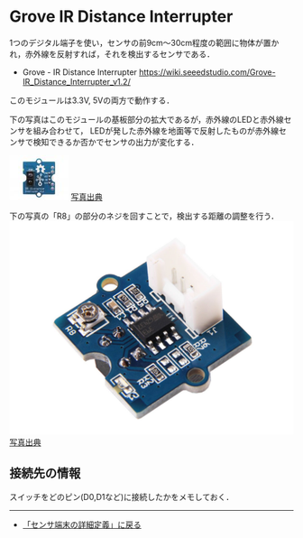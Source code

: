 # Grove IR Distance Interrupter

1つのデジタル端子を使い，センサの前9cm～30cm程度の範囲に物体が置かれ，赤外線を反射すれば，それを検出するセンサである．


- Grove - IR Distance Interrupter https://wiki.seeedstudio.com/Grove-IR_Distance_Interrupter_v1.2/

このモジュールは3.3V, 5Vの両方で動作する．


下の写真はこのモジュールの基板部分の拡大であるが，赤外線のLEDと赤外線センサを組み合わせて，
LEDが発した赤外線を地面等で反射したものが赤外線センサで検知できるか否かでセンサの出力が変化する．

![赤外線センサ部分](../../images/IR_distance_sensor.jpg)
[写真出典](https://jp.seeedstudio.com/Grove-IR-Distance-Interrupter-v1-2.html)

下の写真の「R8」の部分のネジを回すことで，検出する距離の調整を行う．
![赤外線センサ部分](../../images/IR_distance_surface.jpg)
[写真出典](https://jp.seeedstudio.com/Grove-IR-Distance-Interrupter-v1-2.html)


## 接続先の情報

スイッチをどのピン(D0,D1など)に接続したかをメモしておく．

***

- [「センサ端末の詳細定義」に戻る](../SensorSelection.md)
